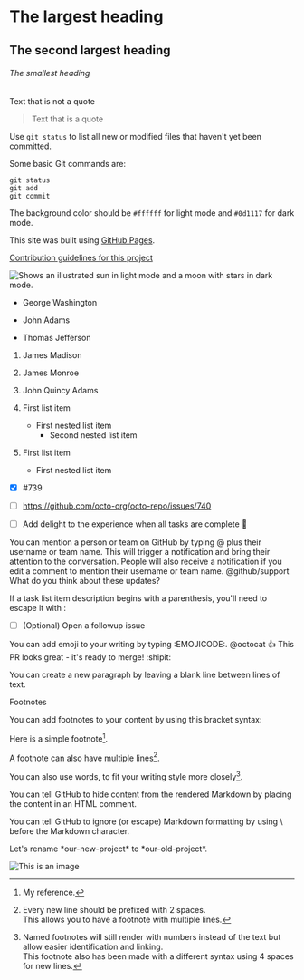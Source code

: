 # The largest heading
## The second largest heading
###### The smallest heading


Text that is not a quote

> Text that is a quote

Use `git status` to list all new or modified files that haven't yet been committed.


Some basic Git commands are:
```
git status
git add
git commit
```

The background color should be `#ffffff` for light mode and `#0d1117` for dark mode.


This site was built using [GitHub Pages](https://pages.github.com/).


[Contribution guidelines for this project](docs/CONTRIBUTING.md)


<picture>
  <source media="(prefers-color-scheme: dark)" srcset="https://user-images.githubusercontent.com/25423296/163456776-7f95b81a-f1ed-45f7-b7ab-8fa810d529fa.png">
  <source media="(prefers-color-scheme: light)" srcset="https://user-images.githubusercontent.com/25423296/163456779-a8556205-d0a5-45e2-ac17-42d089e3c3f8.png">
  <img alt="Shows an illustrated sun in light mode and a moon with stars in dark mode." src="https://user-images.githubusercontent.com/25423296/163456779-a8556205-d0a5-45e2-ac17-42d089e3c3f8.png">
</picture>

- George Washington
* John Adams
+ Thomas Jefferson


1. James Madison
2. James Monroe
3. John Quincy Adams


1. First list item
   - First nested list item
     - Second nested list item
     

100. First list item
     - First nested list item


- [x] #739
- [ ] https://github.com/octo-org/octo-repo/issues/740
- [ ] Add delight to the experience when all tasks are complete :tada:


You can mention a person or team on GitHub by typing @ plus their username or team name. This will trigger a notification and bring their attention to the conversation. People will also receive a notification if you edit a comment to mention their username or team name.
@github/support What do you think about these updates?


If a task list item description begins with a parenthesis, you'll need to escape it with \:
- [ ] \(Optional) Open a followup issue


You can add emoji to your writing by typing :EMOJICODE:.
@octocat :+1: This PR looks great - it's ready to merge! :shipit:


You can create a new paragraph by leaving a blank line between lines of text.

Footnotes

You can add footnotes to your content by using this bracket syntax:

Here is a simple footnote[^1].

A footnote can also have multiple lines[^2].  

You can also use words, to fit your writing style more closely[^note].

[^1]: My reference.
[^2]: Every new line should be prefixed with 2 spaces.  
  This allows you to have a footnote with multiple lines.
[^note]:
    Named footnotes will still render with numbers instead of the text but allow easier identification and linking.  
    This footnote also has been made with a different syntax using 4 spaces for new lines.
    
    
You can tell GitHub to hide content from the rendered Markdown by placing the content in an HTML comment.

<!-- This content will not appear in the rendered Markdown -->


You can tell GitHub to ignore (or escape) Markdown formatting by using \ before the Markdown character.

Let's rename \*our-new-project\* to \*our-old-project\*.





![This is an image](https://myoctocat.com/assets/images/base-octocat.svg)

